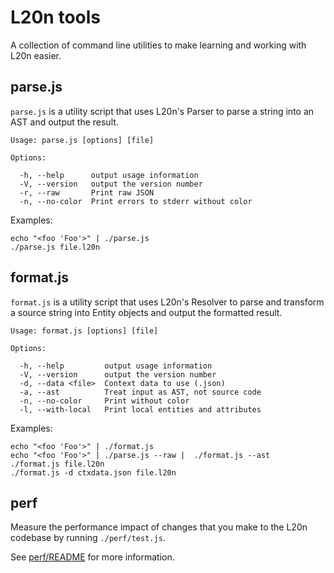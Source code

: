 L20n tools
==========

A collection of command line utilities to make learning and working with L20n 
easier.


parse.js
--------

`parse.js` is a utility script that uses L20n's Parser to parse a string into 
an AST and output the result.

    Usage: parse.js [options] [file]
    
    Options:
    
      -h, --help      output usage information
      -V, --version   output the version number
      -r, --raw       Print raw JSON
      -n, --no-color  Print errors to stderr without color

Examples:

    echo "<foo 'Foo'>" | ./parse.js
    ./parse.js file.l20n


format.js
---------

`format.js` is a utility script that uses L20n's Resolver to parse and 
transform a source string into Entity objects and output the formatted result.

    Usage: format.js [options] [file]
    
    Options:
    
      -h, --help         output usage information
      -V, --version      output the version number
      -d, --data <file>  Context data to use (.json)
      -a, --ast          Treat input as AST, not source code
      -n, --no-color     Print without color
      -l, --with-local   Print local entities and attributes

Examples:

    echo "<foo 'Foo'>" | ./format.js
    echo "<foo 'Foo'>" | ./parse.js --raw |  ./format.js --ast
    ./format.js file.l20n
    ./format.js -d ctxdata.json file.l20n


perf
----

Measure the performance impact of changes that you make to the L20n codebase by 
running `./perf/test.js`.

See [perf/README](perf/README.md) for more information.
